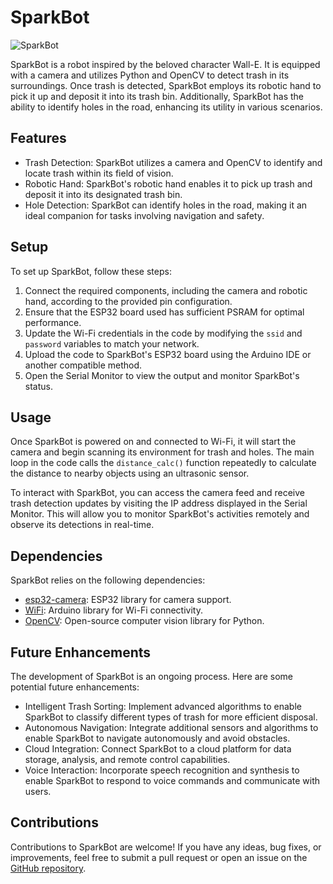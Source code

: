 # SparkBot

![SparkBot](https://github.com/bob4o-afk/SparkBot/assets/80552018/f0fc268a-ceae-4656-84d2-f658327644ae)

SparkBot is a robot inspired by the beloved character Wall-E. It is equipped with a camera and utilizes Python and OpenCV to detect trash in its surroundings. Once trash is detected, SparkBot employs its robotic hand to pick it up and deposit it into its trash bin. Additionally, SparkBot has the ability to identify holes in the road, enhancing its utility in various scenarios.

## Features

- Trash Detection: SparkBot utilizes a camera and OpenCV to identify and locate trash within its field of vision.
- Robotic Hand: SparkBot's robotic hand enables it to pick up trash and deposit it into its designated trash bin.
- Hole Detection: SparkBot can identify holes in the road, making it an ideal companion for tasks involving navigation and safety.

## Setup

To set up SparkBot, follow these steps:

1. Connect the required components, including the camera and robotic hand, according to the provided pin configuration.
2. Ensure that the ESP32 board used has sufficient PSRAM for optimal performance.
3. Update the Wi-Fi credentials in the code by modifying the `ssid` and `password` variables to match your network.
4. Upload the code to SparkBot's ESP32 board using the Arduino IDE or another compatible method.
5. Open the Serial Monitor to view the output and monitor SparkBot's status.

## Usage

Once SparkBot is powered on and connected to Wi-Fi, it will start the camera and begin scanning its environment for trash and holes. The main loop in the code calls the `distance_calc()` function repeatedly to calculate the distance to nearby objects using an ultrasonic sensor.

To interact with SparkBot, you can access the camera feed and receive trash detection updates by visiting the IP address displayed in the Serial Monitor. This will allow you to monitor SparkBot's activities remotely and observe its detections in real-time.

## Dependencies

SparkBot relies on the following dependencies:

- [esp32-camera](https://github.com/espressif/esp32-camera): ESP32 library for camera support.
- [WiFi](https://github.com/arduino-libraries/WiFi): Arduino library for Wi-Fi connectivity.
- [OpenCV](https://opencv.org/): Open-source computer vision library for Python.

## Future Enhancements

The development of SparkBot is an ongoing process. Here are some potential future enhancements:

- Intelligent Trash Sorting: Implement advanced algorithms to enable SparkBot to classify different types of trash for more efficient disposal.
- Autonomous Navigation: Integrate additional sensors and algorithms to enable SparkBot to navigate autonomously and avoid obstacles.
- Cloud Integration: Connect SparkBot to a cloud platform for data storage, analysis, and remote control capabilities.
- Voice Interaction: Incorporate speech recognition and synthesis to enable SparkBot to respond to voice commands and communicate with users.

## Contributions

Contributions to SparkBot are welcome! If you have any ideas, bug fixes, or improvements, feel free to submit a pull request or open an issue on the [GitHub repository](https://github.com/bob4o-afk/SparkBot).
